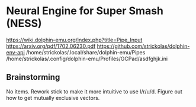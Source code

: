 # Neural Engine for Super Smash (NESS)

https://wiki.dolphin-emu.org/index.php?title=Pipe_Input
https://arxiv.org/pdf/1702.06230.pdf
https://github.com/strickolas/dolphin-env-api
/home/strickolas/.local/share/dolphin-emu/Pipes
/home/strickolas/.config/dolphin-emu/Profiles/GCPad/asdfghjk.ini

## Brainstorming
No items.
Rework stick to make it more intuitive to use l/r/u/d.
Figure out how to get mutually exclusive vectors.